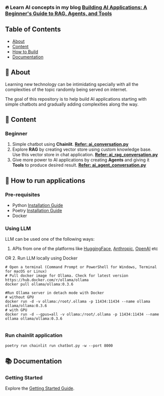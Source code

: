 ### 🔥 Learn AI concepts in my blog [Building AI Applications: A Beginner's Guide to RAG, Agents, and Tools](https://medium.com/@tariqueansari998/building-ai-applications-a-beginners-guide-to-rag-agents-and-tools-19788848bd4f) 

## Table of Contents
- [About](#-about)
- [Content](#-content)
- [How to Build](#-how-to-build)
- [Documentation](#-documentation)

## 🚀 About

Learning new technology can be intimidating specially with all the complexities of the topic randomly being served on internet.

The goal of this repository is to help build AI applications starting with simple chatbots and gradually adding complexities along the way.

## 📑 Content

### Beginner
1. Simple chatbot using **Chainlit**. [**Refer: ai_conversation.py**](beginner/ai_conversation.py)
2. Explore **RAG** by creating vector store using custom knowledge base. Use this vector store in chat application. [**Refer: ai_rag_conversation.py**](beginner/ai_rag_conversation.py)
3. Give more power to AI applications by creating **Agents** and giving it **Tools** to produce desired result. [**Refer: ai_agent_conversation.py**](beginner/ai_agent_conversation.py)

## 📝 How to run applications

### Pre-requisites
* Python [Installation Guide](https://www.python.org/downloads/)
* Poetry [Installation Guide](https://python-poetry.org/docs/#installation)
* Docker

### Using LLM
LLM can be used one of the following ways:
1. APIs from one of the platforms like [HuggingFace](https://huggingface.co/models), [Anthropic](https://console.anthropic.com/dashboard), [OpenAI](https://platform.openai.com/docs/api-reference/introduction) etc

OR
2. Run LLM locally using Docker
```shell
# Open a terminal (Command Prompt or PowerShell for Windows, Terminal for macOS or Linux)
# Pull docker image for Ollama. Check for latest version https://hub.docker.com/r/ollama/ollama
docker pull ollama/ollama:0.3.6

#Run Ollama server in detach mode with Docker
# without GPU
docker run -d -v ollama:/root/.ollama -p 11434:11434 --name ollama ollama/ollama:0.3.6 
# with GPU
docker run -d --gpus=all -v ollama:/root/.ollama -p 11434:11434 --name ollama ollama/ollama:0.3.6


```

### Run chainlit application
```shell
poetry run chainlit run chatbot.py -w --port 8000
```


## 📚 Documentation

### Getting Started
Explore the [Getting Started Guide]().

